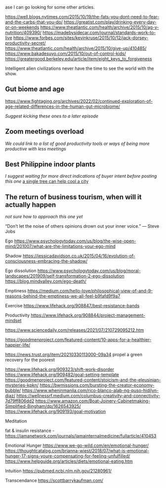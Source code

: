 ase I can go looking for some other articles.

https://well.blogs.nytimes.com/2015/10/19/the-fats-you-dont-need-to-fear-and-the-carbs-that-you-do/
https://greatist.com/play/drinking-every-day-or-on-weekends
https://www.theatlantic.com/health/archive/2015/10/ag-v-nutrition/409390/
https://madebysidecar.com/journal/standards-work-to-live
https://www.forbes.com/sites/kevinkruse/2015/10/12/jack-dorsey-productivity-secret/
https://www.theatlantic.com/health/archive/2015/10/give-up/410485/
https://www.bakadesuyo.com/2015/10/out-of-control-kids/
https://greatergood.berkeley.edu/article/item/eight_keys_to_forgiveness

Intelligent alien civilizations never have the time to see the world with the show.

## Gut biome and age
https://www.fightaging.org/archives/2022/02/continued-exploration-of-age-related-differences-in-the-human-gut-microbiome/


*Suggest kicking these ones to a later episode*
## Zoom meetings overload
*We could link to a list of good productivity tools or ways of being more productive with less meetings*

## Best Philippine indoor plants
*I suggest waiting for more direct indications of buyer intent before posting this one*
[a single tree can help cool a city](https://www.sciencealert.com/a-single-tree-can-help-cool-down-a-city-in-the-evening-study-finds)

## The return of business tourism, when will it actually happen
*not sure how to approach this one yet*

“Don’t let the noise of others opinions drown out your inner voice.” —  Steve Jobs

Ego
https://www.psychologytoday.com/us/blog/the-wise-open-mind/201007/what-are-the-limitations-your-ego-mind

Shadow
https://jessicadavidson.co.uk/2015/04/16/evolution-of-consciousness-embracing-the-shadow/

Ego dissolution
https://www.psychologytoday.com/us/blog/moral-landscapes/201909/self-transformation-2-ego-dissolution
https://blog.mindvalley.com/ego-death/

Emptiness
https://medium.com/hello-love/philosophical-view-of-and-9-reasons-behind-the-emptiness-we-all-feel-b9fafd9f9a7

Exercise
https://www.lifehack.org/908847/best-resistance-bands

Productivity
https://www.lifehack.org/908844/project-management-mindset

https://www.sciencedaily.com/releases/2021/07/210729095212.htm

https://goodmenproject.com/featured-content/10-apps-for-a-healthier-happier-life/

https://news.trust.org/item/20210330113000-09a34 propel a green recovery for the poorest

https://www.lifehack.org/909323/shift-work-disorder
https://www.lifehack.org/909482/goal-setting-template
https://goodmenproject.com/featured-content/stoicism-and-the-eleusinian-mysteries-kpkn/
https://bwmissions.com/bursting-the-creator-economy-bubble/
https://www.wheninmanila.com/rico-blanco-alab-ng-puso-hidilyn-diaz/
https://wellnessrf.medium.com/columbus-creativity-and-connectivity-7d79ff806dd2
https://www.amazon.com/Boat-Joinery-Cabinetmaking-Simplified-Bingham/dp/1626543925/
https://www.lifehack.org/909193/goal-motivation


Meditation

fat & insulin resistance - https://jamanetwork.com/journals/jamainternalmedicine/fullarticle/410453

Emotional Hunger
https://www.we-go-wild.com/en/emotional-hunger/
https://thoughtcatalog.com/brianna-wiest/2018/07/what-is-emotional-hunger-17-signs-youre-compensating-for-feeling-unfulfilled/
https://www.helpguide.org/articles/diets/emotional-eating.htm

Intuition
https://pubmed.ncbi.nlm.nih.gov/21280961/

Transcendance
https://scottbarrykaufman.com/